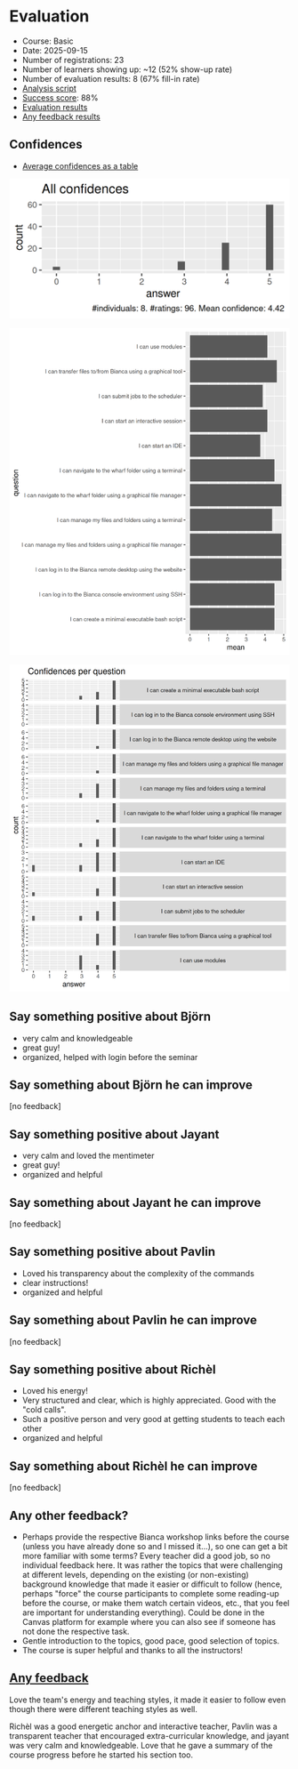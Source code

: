 # Evaluation

- Course: Basic
- Date: 2025-09-15
- Number of registrations: 23
- Number of learners showing up: ~12 (52% show-up rate)
- Number of evaluation results: 8 (67% fill-in rate)
- [Analysis script](analyse.R)
- [Success score](success_score.txt): 88%
- [Evaluation results](evaluation_result.csv)
- [Any feedback results](any_feedback.cvs)

## Confidences

- [Average confidences as a table](average_confidences.csv)

![All confidences](all_confidences.png)

![Average confidences per question](average_confidences_per_question.png)

![Confidences per question](confidences_per_question.png)

## Say something positive about Björn

- very calm and knowledgeable
- great guy!
- organized, helped with login before the seminar

## Say something about Björn he can improve

[no feedback]

## Say something positive about Jayant

- very calm and loved the mentimeter
- great guy!
- organized and helpful

## Say something about Jayant he can improve

[no feedback]

## Say something positive about Pavlin

- Loved his transparency about the complexity of the commands
- clear instructions!
- organized and helpful

## Say something about Pavlin he can improve

[no feedback]

## Say something positive about Richèl

- Loved his energy!
- Very structured and clear, which is highly appreciated.
  Good with the "cold calls".
- Such a positive person and very good at getting students to teach each other
- organized and helpful

## Say something about Richèl he can improve

[no feedback]

## Any other feedback?

- Perhaps provide the respective Bianca workshop links before the course
  (unless you have already done so and I missed it...),
  so one can get a bit more familiar with some terms?
  Every teacher did a good job, so no individual feedback here.
  It was rather the topics that were challenging at different levels,
  depending on the existing (or non-existing) background knowledge
  that made it easier or difficult to follow
  (hence, perhaps "force" the course participants to complete
  some reading-up before the course, or make them watch certain videos, etc.,
  that you feel are important for understanding everything).
  Could be done in the Canvas platform for example where you can also see
  if someone has not done the respective task. 
- Gentle introduction to the topics, good pace, good selection of topics.
- The course is super helpful and thanks to all the instructors!

## [Any feedback](any_feedback.cvs)

Love the team's energy and teaching styles,
it made it easier to follow
even though there were different teaching styles as well.

Richèl was a good energetic anchor and interactive teacher,
Pavlin was a transparent teacher that encouraged extra-curricular knowledge,
and jayant was very calm and knowledgeable.
Love that he gave a summary of the course progress
before he started his section too.

